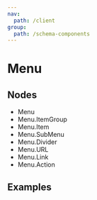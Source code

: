 ```yaml
---
nav:
  path: /client
group:
  path: /schema-components
---
```


# Menu

## Nodes

- Menu
- Menu.ItemGroup
- Menu.Item
- Menu.SubMenu
- Menu.Divider
- Menu.URL
- Menu.Link
- Menu.Action

## Examples

<code src="./demos/demo1.tsx"/>

<code src="./demos/demo2.tsx"/>

<code src="./demos/demo3.tsx"/>
